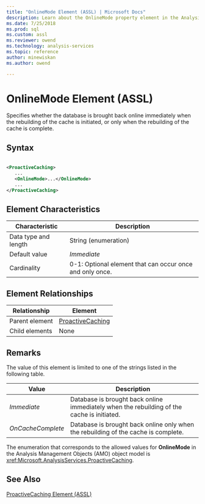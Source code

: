 ```yaml
---
title: "OnlineMode Element (ASSL) | Microsoft Docs"
description: Learn about the OnlineMode property element in the Analysis Services Scripting Language (ASSL) schema.
ms.date: 7/25/2018
ms.prod: sql
ms.custom: assl
ms.reviewer: owend
ms.technology: analysis-services
ms.topic: reference
author: minewiskan
ms.author: owend

---
```

# OnlineMode Element (ASSL)

  Specifies whether the database is brought back online immediately when the rebuilding of the cache is initiated, or only when the rebuilding of the cache is complete.  
  
## Syntax  
  
```xml  
  
<ProactiveCaching>  
   ...  
   <OnlineMode>...</OnlineMode>  
   ...  
</ProactiveCaching>  
```  
  
## Element Characteristics  
  
|Characteristic|Description|  
|--------------------|-----------------|  
|Data type and length|String (enumeration)|  
|Default value|*Immediate*|  
|Cardinality|0-1: Optional element that can occur once and only once.|  
  
## Element Relationships  
  
|Relationship|Element|  
|------------------|-------------|  
|Parent element|[ProactiveCaching](../objects/proactivecaching-element-assl.md)|  
|Child elements|None|  
  
## Remarks  
 The value of this element is limited to one of the strings listed in the following table.  
  
|Value|Description|  
|-----------|-----------------|  
|*Immediate*|Database is brought back online immediately when the rebuilding of the cache is initiated.|  
|*OnCacheComplete*|Database is brought back online only when the rebuilding of the cache is complete.|  
  
 The enumeration that corresponds to the allowed values for **OnlineMode** in the Analysis Management Objects (AMO) object model is <xref:Microsoft.AnalysisServices.ProactiveCaching>.  
  
## See Also  
 [ProactiveCaching Element &#40;ASSL&#41;](../objects/proactivecaching-element-assl.md)  
  
  
